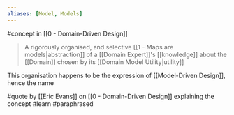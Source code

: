 ```yaml
---
aliases: [Model, Models]
---
```


#concept in [[0 - Domain-Driven Design]]

> A rigorously organised, and selective [[1 - Maps are models|abstraction]] of a [[Domain Expert]]'s [[knowledge]] about the [[Domain]] chosen by its [[Domain Model Utility|utility]]

This organisation happens to be the expression of [[Model-Driven Design]], hence the name

#quote  by [[Eric Evans]] on [[0 - Domain-Driven Design]] explaining the concept #learn  #paraphrased 